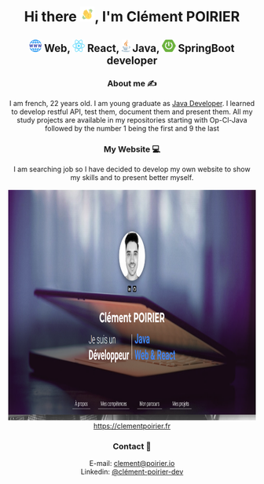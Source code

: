<h1 align="center">Hi there <img src="https://github.com/ClementDv/ClementDv/blob/main/assets/hi.gif" width="30" height="30" />, I'm Clément POIRIER</h1>
<h2 align="center">
  <img src="https://github.com/ClementDv/ClementDv/blob/main/assets/weblogo.png" width="25" height="25" /> Web,
  <img src="https://github.com/ClementDv/ClementDv/blob/main/assets/reactlogo.png" width="25" height="25" /> React, 
  <img src="https://github.com/ClementDv/ClementDv/blob/main/assets/java%20logo.png" width="17" height="25" /> Java, 
  <img src="https://github.com/ClementDv/ClementDv/blob/main/assets/springbootlogo.png" width="28" height="25" /> SpringBoot 
  developer
</h2>

<h3 align="center">About me ✍</h3>

<p align="center">
I am french, 22 years old. I am young graduate as <a href="https://openclassrooms.com/fr/paths/191-developpeur-dapplication-java" target="_blank">Java Developer</a>. I learned to develop restful API, test them, document them and present them. All my study projects are available in my repositories starting with Op-Cl-Java followed by the number 1 being the first and 9 the last
</p>

<h3 align="center">My Website 💻</h3>

<p align="center">
I am searching job so I have decided to develop my own website to show my skills and to present better myself.</br></br>
<a href="https://clementpoirier.fr" target="_blank"/>
<img src="https://github.com/ClementDv/ClementDv/blob/main/assets/headerwebsite.PNG" width="951.5" height="468.5"/>
</a>
<a href="https://clementpoirier.fr" target="_blank"/>https://clementpoirier.fr</a>
</p>

<h3 align="center">Contact 📓</h3>

<p align="center">
E-mail: <a href="mailto:clement@poirier.io">clement@poirier.io</a></br>
Linkedin: <a href="https://www.linkedin.com/in/clément-poirier-dev/">@clément-poirier-dev</a>
</p>
